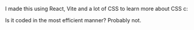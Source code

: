 I made this using React, Vite and a lot of CSS to learn more about CSS c:

Is it coded in the most efficient manner? Probably not.